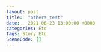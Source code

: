 ```yaml
---
layout: post
title:  "others_test"
date:   2021-06-23 13:00:00 +0000
categories: Etc
Tags: Story Etc
SceneCode: []
---
```

